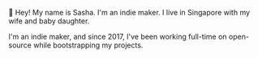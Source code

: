 👋 Hey! My name is Sasha. I'm an indie maker. I live in Singapore with my wife and baby daughter.

I'm an indie maker, and since 2017, I've been working full-time on open-source while bootstrapping my projects.
